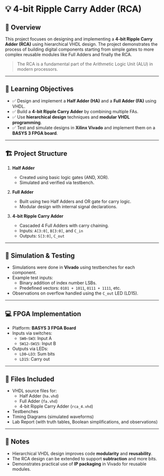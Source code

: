 
# 💡 4-bit Ripple Carry Adder (RCA)
 

## 📘 Overview

This project focuses on designing and implementing a **4-bit Ripple Carry Adder (RCA)** using hierarchical VHDL design. The project demonstrates the process of building digital components starting from simple gates to more complex reusable modules like Full Adders and finally the RCA.

> The RCA is a fundamental part of the Arithmetic Logic Unit (ALU) in modern processors.

---

## 🎯 Learning Objectives

- ✅ Design and implement a **Half Adder (HA)** and a **Full Adder (FA)** using VHDL.
- ✅ Build a **4-bit Ripple Carry Adder** by combining multiple FAs.
- ✅ Use **hierarchical design** techniques and **modular VHDL programming**.
- ✅ Test and simulate designs in **Xilinx Vivado** and implement them on a **BASYS 3 FPGA board**.

---

## 🏗️ Project Structure

1. **Half Adder**  
   - Created using basic logic gates (AND, XOR).  
   - Simulated and verified via testbench.

2. **Full Adder**  
   - Built using two Half Adders and OR gate for carry logic.  
   - Modular design with internal signal declarations.

3. **4-bit Ripple Carry Adder**  
   - Cascaded 4 Full Adders with carry chaining.  
   - Inputs: `A[3:0]`, `B[3:0]`, and `C_in`  
   - Outputs: `S[3:0]`, `C_out`

---

## 🧪 Simulation & Testing

- Simulations were done in **Vivado** using testbenches for each component.
- Example test inputs:
  - Binary addition of index number LSBs.
  - Predefined vectors: `0101 + 1011`, `0111 + 1111`, etc.
- Observations on overflow handled using the `C_out` LED (LD15).

---

## 💻 FPGA Implementation

- Platform: **BASYS 3 FPGA Board**
- Inputs via switches:
  - `SW0–SW3`: Input A
  - `SW12–SW15`: Input B
- Outputs via LEDs:
  - `LD0–LD3`: Sum bits
  - `LD15`: Carry out

---

## 📁 Files Included

- VHDL source files for:
  - Half Adder (`ha.vhd`)
  - Full Adder (`fa.vhd`)
  - 4-bit Ripple Carry Adder (`rca_4.vhd`)
- Testbenches
- Timing Diagrams (simulated waveforms)
- Lab Report (with truth tables, Boolean simplifications, and observations)

---

## 📌 Notes

- Hierarchical VHDL design improves code **modularity** and **reusability**.
- The RCA design can be extended to support **subtraction** and more bits.
- Demonstrates practical use of **IP packaging** in Vivado for reusable modules.


